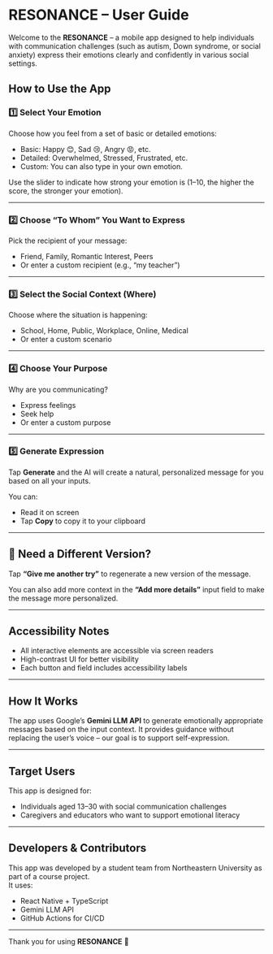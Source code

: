 # RESONANCE – User Guide

Welcome to the **RESONANCE** – a mobile app designed to help individuals with communication challenges (such as autism, Down syndrome, or social anxiety) express their emotions clearly and confidently in various social settings.

## How to Use the App

### 1️⃣ Select Your Emotion

Choose how you feel from a set of basic or detailed emotions:
- Basic: Happy 😊, Sad 😢, Angry 😡, etc.
- Detailed: Overwhelmed, Stressed, Frustrated, etc.
- Custom: You can also type in your own emotion.

Use the slider to indicate how strong your emotion is (1–10, the higher the score, the stronger your emotion).

---

### 2️⃣ Choose “To Whom” You Want to Express

Pick the recipient of your message:
- Friend, Family, Romantic Interest, Peers
- Or enter a custom recipient (e.g., “my teacher”)

---

### 3️⃣ Select the Social Context (Where)

Choose where the situation is happening:
- School, Home, Public, Workplace, Online, Medical
- Or enter a custom scenario

---

### 4️⃣ Choose Your Purpose

Why are you communicating?
- Express feelings
- Seek help
- Or enter a custom purpose

---

### 5️⃣ Generate Expression

Tap **Generate** and the AI will create a natural, personalized message for you based on all your inputs.

You can:
- Read it on screen
- Tap **Copy** to copy it to your clipboard

---

## 🔁 Need a Different Version?

Tap **“Give me another try”** to regenerate a new version of the message.

You can also add more context in the **“Add more details”** input field to make the message more personalized.

---

## Accessibility Notes

- All interactive elements are accessible via screen readers
- High-contrast UI for better visibility
- Each button and field includes accessibility labels

---

## How It Works

The app uses Google’s **Gemini LLM API** to generate emotionally appropriate messages based on the input context. It provides guidance without replacing the user’s voice – our goal is to support self-expression.

---

## Target Users

This app is designed for:
- Individuals aged 13–30 with social communication challenges
- Caregivers and educators who want to support emotional literacy

---

## Developers & Contributors

This app was developed by a student team from Northeastern University as part of a course project.  
It uses:
- React Native + TypeScript
- Gemini LLM API
- GitHub Actions for CI/CD

---

Thank you for using **RESONANCE** 💙
